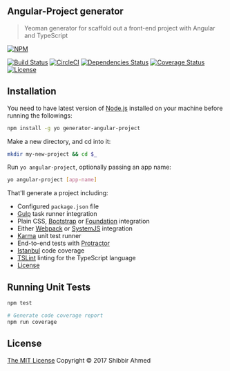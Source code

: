 ## Angular-Project generator
> Yeoman generator for scaffold out a front-end project with Angular and TypeScript

[![NPM](https://nodei.co/npm/generator-angular-project.png?compact=true)](https://nodei.co/npm/generator-angular-project/)

[![Build Status](https://travis-ci.org/shibbir/generator-angular-project.svg?branch=master)](https://travis-ci.org/shibbir/generator-angular-project)
[![CircleCI](https://circleci.com/gh/shibbir/generator-angular-project.svg?style=shield)](https://circleci.com/gh/shibbir/generator-angular-project)
[![Dependencies Status](https://david-dm.org/shibbir/generator-angular-project/status.svg)](https://david-dm.org/shibbir/generator-angular-project)
[![Coverage Status](https://coveralls.io/repos/github/shibbir/generator-angular-project/badge.svg?branch=master)](https://coveralls.io/github/shibbir/generator-angular-project?branch=master)
[![License](https://img.shields.io/badge/license-MIT-blue.svg)](http://opensource.org/licenses/MIT)

## Installation

You need to have latest version of [Node.js](https://nodejs.org/en/) installed on your machine before running the followings:

```bash
npm install -g yo generator-angular-project
```

Make a new directory, and cd into it:
```bash
mkdir my-new-project && cd $_
```

Run `yo angular-project`, optionally passing an app name:
```bash
yo angular-project [app-name]
```

That'll generate a project including:

- Configured `package.json` file
- [Gulp](http://gulpjs.com/) task runner integration
- Plain CSS, [Bootstrap](http://getbootstrap.com/) or [Foundation](http://foundation.zurb.com/) integration
- Either [Webpack](https://webpack.github.io/) or [SystemJS](https://github.com/systemjs/systemjs) integration
- [Karma](https://karma-runner.github.io/) unit test runner
- End-to-end tests with [Protractor](http://www.protractortest.org/)
- [Istanbul](https://gotwarlost.github.io/istanbul/) code coverage
- [TSLint](https://palantir.github.io/tslint/) linting for the TypeScript language
- [License](https://spdx.org/licenses/)

## Running Unit Tests
```bash
npm test

# Generate code coverage report
npm run coverage
```

## License
<a href="https://opensource.org/licenses/MIT">The MIT License</a> Copyright &copy; 2017 Shibbir Ahmed
